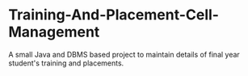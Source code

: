 # Training-And-Placement-Cell-Management
A small Java and DBMS based project to maintain details of final year student's training and placements.
